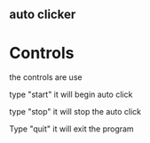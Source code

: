 ## auto clicker 

# Controls
the controls are use 

type "start" it will begin auto click

type "stop" it will stop the auto click

Type "quit" it will exit the program
